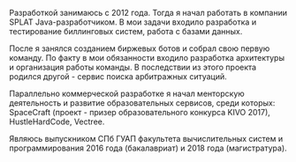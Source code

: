 Разработкой занимаюсь с 2012 года. Тогда я начал работать в компании SPLAT Java-разработчиком. В мои задачи входило разработка и тестирование биллинговых систем, работа с базами данных. 

После я занялся созданием биржевых ботов и собрал свою первую команду. По факту в мои обязанности входило разработка архитектуры и организация работы команды. В последствии из этого проекта родился другой - сервис поиска арбитражных ситуаций.

Параллельно коммерческой разработке я начал менторскую деятельность и развитие образовательных сервисов, среди которых: SpaceCraft (проект - призер образовательного конкурса KIVO 2017), HustleHardCode, Vectree.

Являюсь выпускником СПб ГУАП факультета вычислительных систем и программирования 2016 года (бакалавриат) и 2018 года (магистратура). 